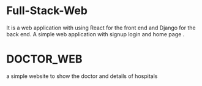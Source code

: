 


# Full-Stack-Web
It is a web application with using React for the front end and Django for the back end.
A simple web application with signup login and home page .



# DOCTOR_WEB
a simple website to show the doctor and details of hospitals




